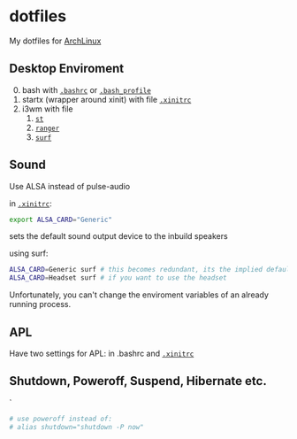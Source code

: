 # dotfiles
My dotfiles for [ArchLinux]

## Desktop Enviroment

0. bash with [`.bashrc`] or [`.bash_profile`]
1. startx (wrapper around xinit) with file [`.xinitrc`]
2. i3wm with file 
   1. [`st`]
   2. [`ranger`] 
   3. [`surf`]

[ArchLinux]: http://archlinux.org/
[`.xinitrc`]: ./.xinitrc
[`.bashrc`]: ./.bashrc
[`.bash_profile`]: ./.bash_profile
[`st`]: https://st.suckless.org/
[`surf`]: https://surf.suckless.org/
[`ranger`]: https://ranger.github.io/

## Sound

Use ALSA instead of pulse-audio  

in [`.xinitrc`]:
```sh
export ALSA_CARD="Generic"
```
sets the default sound output device to the inbuild speakers  

using surf:

```sh
ALSA_CARD=Generic surf # this becomes redundant, its the implied default
ALSA_CARD=Headset surf # if you want to use the headset
```

Unfortunately, you can't change the enviroment variables of an already running process.

## APL

Have two settings for APL: in .bashrc and [`.xinitrc`]

## Shutdown, Poweroff, Suspend, Hibernate etc.
`
```sh
# use poweroff instead of:
# alias shutdown="shutdown -P now"
```
